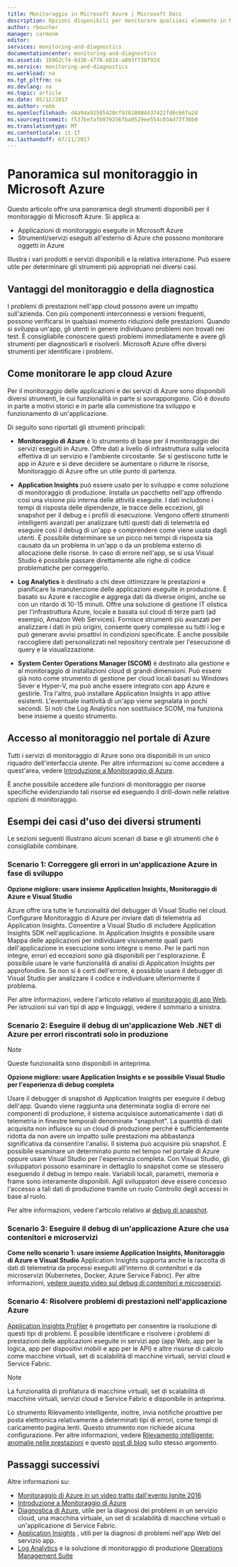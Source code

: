 ```yaml
---
title: Monitoraggio in Microsoft Azure | Microsoft Docs
description: Opzioni disponibili per monitorare qualsiasi elemento in Microsoft Azure. Monitoraggio di Azure, Application Insights, Log Analytics
author: rboucher
manager: carmonm
editor: 
services: monitoring-and-diagnostics
documentationcenter: monitoring-and-diagnostics
ms.assetid: 1b962c74-8d36-4778-b816-a893f738f92d
ms.service: monitoring-and-diagnostics
ms.workload: na
ms.tgt_pltfrm: na
ms.devlang: na
ms.topic: article
ms.date: 05/12/2017
ms.author: robb
ms.openlocfilehash: d4a94a92585420cf92018084437422fd0c66fa2d
ms.sourcegitcommit: f537befafb079256fba0529ee554c034d73f36b0
ms.translationtype: MT
ms.contentlocale: it-IT
ms.lasthandoff: 07/11/2017
---
```

# <a name="overview-of-monitoring-in-microsoft-azure"></a>Panoramica sul monitoraggio in Microsoft Azure
Questo articolo offre una panoramica degli strumenti disponibili per il monitoraggio di Microsoft Azure. Si applica a: 
- Applicazioni di monitoraggio eseguite in Microsoft Azure 
- Strumenti/servizi eseguiti all'esterno di Azure che possono monitorare oggetti in Azure 

Illustra i vari prodotti e servizi disponibili e la relativa interazione. Può essere utile per determinare gli strumenti più appropriati nei diversi casi.  

## <a name="why-use-monitoring-and-diagnostics"></a>Vantaggi del monitoraggio e della diagnostica

I problemi di prestazioni nell'app cloud possono avere un impatto sull'azienda. Con più componenti interconnessi e versioni frequenti, possono verificarsi in qualsiasi momento riduzioni delle prestazioni. Quando si sviluppa un'app, gli utenti in genere individuano problemi non trovati nei test. È consigliabile conoscere questi problemi immediatamente e avere gli strumenti per diagnosticarli e risolverli. Microsoft Azure offre diversi strumenti per identificare i problemi.

## <a name="how-do-i-monitor-my-azure-cloud-apps"></a>Come monitorare le app cloud Azure

Per il monitoraggio delle applicazioni e dei servizi di Azure sono disponibili diversi strumenti, le cui funzionalità in parte si sovrappongono. Ciò è dovuto in parte a motivi storici e in parte alla commistione tra sviluppo e funzionamento di un'applicazione. 

Di seguito sono riportati gli strumenti principali:

-   **Monitoraggio di Azure** è lo strumento di base per il monitoraggio dei servizi eseguiti in Azure. Offre dati a livello di infrastruttura sulla velocità effettiva di un servizio e l'ambiente circostante. Se si gestiscono tutte le app in Azure e si deve decidere se aumentare o ridurre le risorse, Monitoraggio di Azure offre un utile punto di partenza.

-   **Application Insights** può essere usato per lo sviluppo e come soluzione di monitoraggio di produzione. Installa un pacchetto nell'app offrendo così una visione più interna delle attività eseguite. I dati includono i tempi di risposta delle dipendenze, le tracce delle eccezioni, gli snapshot per il debug e i profili di esecuzione. Vengono offerti strumenti intelligenti avanzati per analizzare tutti questi dati di telemetria ed eseguire così il debug di un'app e comprendere come viene usata dagli utenti. È possibile determinare se un picco nei tempi di risposta sia causato da un problema in un'app o da un problema esterno di allocazione delle risorse. In caso di errore nell'app, se si usa Visual Studio è possibile passare direttamente alle righe di codice problematiche per correggerlo.  

-   **Log Analytics** è destinato a chi deve ottimizzare le prestazioni e pianificare la manutenzione delle applicazioni eseguite in produzione. È basato su Azure e raccoglie e aggrega dati da diverse origini, anche se con un ritardo di 10-15 minuti. Offre una soluzione di gestione IT olistica per l'infrastruttura Azure, locale e basata sul cloud di terze parti (ad esempio, Amazon Web Services). Fornisce strumenti più avanzati per analizzare i dati in più origini, consente query complesse su tutti i log e può generare avvisi proattivi in condizioni specificate.  È anche possibile raccogliere dati personalizzati nel repository centrale per l'esecuzione di query e la visualizzazione. 

-   **System Center Operations Manager (SCOM)** è destinato alla gestione e al monitoraggio di installazioni cloud di grandi dimensioni. Può essere già noto come strumento di gestione per cloud locali basati su Windows Sever e Hyper-V, ma può anche essere integrato con app Azure e gestirle. Tra l'altro, può installare Application Insights in app attive esistenti.  L'eventuale inattività di un'app viene segnalata in pochi secondi. Si noti che Log Analytics non sostituisce SCOM, ma funziona bene insieme a questo strumento.  


## <a name="accessing-monitoring-in-the-azure-portal"></a>Accesso al monitoraggio nel portale di Azure
Tutti i servizi di monitoraggio di Azure sono ora disponibili in un unico riquadro dell'interfaccia utente. Per altre informazioni su come accedere a quest'area, vedere [Introduzione a Monitoraggio di Azure](monitoring-get-started.md). 

È anche possibile accedere alle funzioni di monitoraggio per risorse specifiche evidenziando tali risorse ed eseguendo il drill-down nelle relative opzioni di monitoraggio. 

## <a name="examples-of-when-to-use-which-tool"></a>Esempi dei casi d'uso dei diversi strumenti 

Le sezioni seguenti illustrano alcuni scenari di base e gli strumenti che è consigliabile combinare. 

### <a name="scenario-1--fix-errors-in-an-azure-application-under-development"></a>Scenario 1: Correggere gli errori in un'applicazione Azure in fase di sviluppo   

**Opzione migliore: usare insieme Application Insights, Monitoraggio di Azure e Visual Studio**

Azure offre ora tutte le funzionalità del debugger di Visual Studio nel cloud. Configurare Monitoraggio di Azure per inviare dati di telemetria ad Application Insights. Consentire a Visual Studio di includere Application Insights SDK nell'applicazione. In Application Insights è possibile usare Mappa delle applicazioni per individuare visivamente quali parti dell'applicazione in esecuzione sono integre o meno. Per le parti non integre, errori ed eccezioni sono già disponibili per l'esplorazione. È possibile usare le varie funzionalità di analisi di Application Insights per approfondire. Se non si è certi dell'errore, è possibile usare il debugger di Visual Studio per analizzare il codice e individuare ulteriormente il problema. 

Per altre informazioni, vedere l'articolo relativo al [monitoraggio di app Web](../application-insights/app-insights-azure-web-apps.md). Per istruzioni sui vari tipi di app e linguaggi, vedere il sommario a sinistra.  

### <a name="scenario-2--debug-an-azure-net-web-application-for-errors-that-only-show-in-production"></a>Scenario 2: Eseguire il debug di un'applicazione Web .NET di Azure per errori riscontrati solo in produzione 

> [!NOTE]
> Queste funzionalità sono disponibili in anteprima. 

**Opzione migliore: usare Application Insights e se possibile Visual Studio per l'esperienza di debug completa**

Usare il debugger di snapshot di Application Insights per eseguire il debug dell'app. Quando viene raggiunta una determinata soglia di errore nei componenti di produzione, il sistema acquisisce automaticamente i dati di telemetria in finestre temporali denominate "snapshot". La quantità di dati acquisita non influisce su un cloud di produzione perché è sufficientemente ridotta da non avere un impatto sulle prestazioni ma abbastanza significativa da consentire l'analisi.  Il sistema può acquisire più snapshot. È possibile esaminare un determinato punto nel tempo nel portale di Azure oppure usare Visual Studio per l'esperienza completa. Con Visual Studio, gli sviluppatori possono esaminare in dettaglio lo snapshot come se stessero eseguendo il debug in tempo reale. Variabili locali, parametri, memoria e frame sono interamente disponibili. Agli sviluppatori deve essere concesso l'accesso a tali dati di produzione tramite un ruolo Controllo degli accessi in base al ruolo.  

Per altre informazioni, vedere l'articolo relativo al [debug di snapshot](../application-insights/app-insights-snapshot-debugger.md). 

### <a name="scenario-3--debug-an-azure-application-that-uses-containers-or-microservices"></a>Scenario 3: Eseguire il debug di un'applicazione Azure che usa contenitori e microservizi 

**Come nello scenario 1: usare insieme Application Insights, Monitoraggio di Azure e Visual Studio** Application Insights supporta anche la raccolta di dati di telemetria da processi eseguiti all'interno di contenitori e da microservizi (Kubernetes, Docker, Azure Service Fabric). Per altre informazioni, [vedere questo video sul debug di contenitori e microservizi](https://go.microsoft.com/fwlink/?linkid=848184). 


### <a name="scenario-4--fix-performance-issues-in-your-azure-application"></a>Scenario 4: Risolvere problemi di prestazioni nell'applicazione Azure

[Application Insights Profiler](../application-insights/app-insights-profiler.md) è progettato per consentire la risoluzione di questi tipi di problemi. È possibile identificare e risolvere i problemi di prestazioni delle applicazioni eseguite in servizi app (app Web, app per la logica, app per dispositivi mobili e app per le API) e altre risorse di calcolo come macchine virtuali, set di scalabilità di macchine virtuali, servizi cloud e Service Fabric. 

> [!NOTE]
> La funzionalità di profilatura di macchine virtuali, set di scalabilità di macchine virtuali, servizi cloud e Service Fabric è disponibile in anteprima.   

Lo strumento Rilevamento intelligente, inoltre, invia notifiche proattive per posta elettronica relativamente a determinati tipi di errori, come tempi di caricamento pagina lenti.  Questo strumento non richiede alcuna configurazione. Per altre informazioni, vedere [Rilevamento intelligente: anomalie nelle prestazioni](../application-insights/app-insights-proactive-performance-diagnostics.md) e questo [post di blog](https://azure.microsoft.com/blog/Enhancments-ApplicationInsights-SmartDetection/preview) sullo stesso argomento.



## <a name="next-steps"></a>Passaggi successivi
Altre informazioni su:

* [Monitoraggio di Azure in un video tratto dall'evento Ignite 2016](https://myignite.microsoft.com/videos/4977)
* [Introduzione a Monitoraggio di Azure](monitoring-get-started.md)
* [Diagnostica di Azure](../azure-diagnostics.md), utile per la diagnosi dei problemi in un servizio cloud, una macchina virtuale, un set di scalabilità di macchine virtuali o un'applicazione di Service Fabric.
* [Application Insights](https://azure.microsoft.com/documentation/services/application-insights/) , utili per la diagnosi di problemi nell'app Web del servizio app.
* [Log Analytics](https://azure.microsoft.com/documentation/services/log-analytics/) e la soluzione di monitoraggio di produzione [Operations Management Suite](https://www.microsoft.com/oms/)
